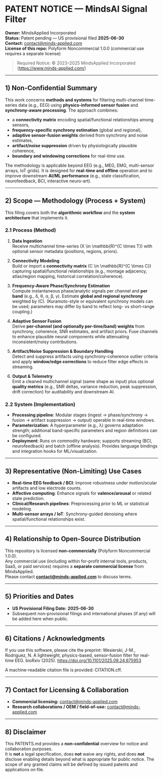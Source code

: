 # PATENT NOTICE — MindsAI Signal Filter

**Owner:** MindsApplied Incorporated  
**Status:** Patent pending — US provisional filed **2025-06-30**  
**Contact:** contact@minds-applied.com  
**License of this repo:** Polyform Noncommercial 1.0.0 (commercial use requires a separate license)

> Required Notice: © 2023–2025 MindsApplied Incorporated (https://www.minds-applied.com/)

---

## 1) Non-Confidential Summary

This work concerns **methods and systems** for filtering multi-channel time-series data (e.g., EEG) using **physics-informed sensor fusion** and **synchrony-aware processing**. The approach combines:
- a **connectivity matrix** encoding spatial/functional relationships among sensors,
- **frequency-specific synchrony estimation** (global and regional),
- **adaptive sensor-fusion weights** derived from synchrony and noise estimates,
- **artifact/noise suppression** driven by physiologically plausible coherence,
- **boundary and windowing corrections** for real-time use.

The methodology is applicable beyond EEG (e.g., MEG, EMG, multi-sensor arrays, IoT grids). It is designed for **real-time and offline** operation and to improve downstream **AI/ML performance** (e.g., state classification, neurofeedback, BCI, interactive neuro-art).

---

## 2) Scope — Methodology (Process + System)

This filing covers both the **algorithmic workflow** and the **system architecture** that implements it.

### 2.1 Process (Method)
1. **Data Ingestion**  
   Receive multichannel time-series \(X \in \mathbb{R}^{C \times T}\) with optional sensor metadata (positions, regions, priors).

2. **Connectivity Modeling**  
   Build or import a **connectivity matrix** \(C \in \mathbb{R}^{C \times C}\) capturing spatial/functional relationships (e.g., montage adjacency, atlas/region mapping, historical correlation/coherence).

3. **Frequency-Aware Phase/Synchrony Estimation**  
   Compute instantaneous phase/analytic signals per channel and **per band** (e.g., δ, θ, α, β, γ). Estimate **global and regional synchrony** weighted by \(C\). (Kuramoto-style or equivalent synchrony models can be used; parameters may differ by band to reflect long- vs short-range coupling.)

4. **Adaptive Sensor Fusion**  
   Derive **per-channel (and optionally per-time/band) weights** from synchrony, coherence, SNR estimates, and artifact priors. Fuse channels to enhance plausible neural components while attenuating inconsistent/noisy contributions.

5. **Artifact/Noise Suppression & Boundary Handling**  
   Detect and suppress artifacts using synchrony-coherence outlier criteria and apply **window/edge corrections** to reduce filter edge effects in streaming.

6. **Output & Telemetry**  
   Emit a cleaned multichannel signal (same shape as input) plus optional **quality metrics** (e.g., SNR deltas, variance reduction, peak suppression, drift correction) for auditability and downstream AI.

### 2.2 System (Implementation)
- **Processing pipeline**: Modular stages (ingest → phase/synchrony → fusion → artifact suppression → output) operable in real-time windows.  
- **Parameterization**: A hyperparameter (e.g., λ) governs adaptation strength; additional band-specific parameters and region definitions can be configured.  
- **Deployment**: Runs on commodity hardware; supports streaming (BCI, neurofeedback) and batch (offline analysis). Provides language bindings and integration hooks for ML/visualization.

---

## 3) Representative (Non-Limiting) Use Cases

- **Real-time EEG feedback / BCI**: Improve robustness under motion/ocular artifacts and low electrode counts.  
- **Affective computing**: Enhance signals for **valence/arousal** or related state prediction.  
- **Clinical/Research pipelines**: Preprocessing prior to ML or statistical modeling.  
- **Multi-sensor arrays / IoT**: Synchrony-guided denoising where spatial/functional relationships exist.

---

## 4) Relationship to Open-Source Distribution

This repository is licensed **non-commercially** (Polyform Noncommercial 1.0.0).  
Any commercial use (including within for-profit internal tools, products, SaaS, or paid services) requires a **separate commercial license** from MindsApplied.  
Please contact **contact@minds-applied.com** to discuss terms.

---

## 5) Priorities and Dates

- **US Provisional Filing Date:** **2025-06-30**  
- Subsequent non-provisional filings and international phases (if any) will be added here when public.

---

## 6) Citations / Acknowledgments

If you use this software, please cite the preprint:
Wesierski, J-M., Rodriguez, N. A lightweight, physics-based, sensor-fusion filter for real-time EEG. bioRxiv (2025).
https://doi.org/10.1101/2025.09.24.675953

A machine-readable citation file is provided: CITATION.cff.

---

## 7) Contact for Licensing & Collaboration

- **Commercial licensing:** contact@minds-applied.com  
- **Research collaborations / OEM / field-of-use:** contact@minds-applied.com

---

## 8) Disclaimer

This PATENTS.md provides a **non-confidential** overview for notice and collaboration purposes.  
It is **not** a legal specification, does **not** waive any rights, and does **not** disclose enabling details beyond what is appropriate for public notice. The scope of any granted claims will be defined by issued patents and applications on file.
